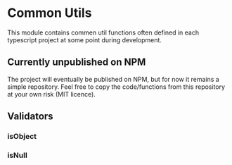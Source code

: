 # Common Utils
This module contains commen util functions often defined in each typescript project at some point during development.

## Currently unpublished on NPM
The project will eventually be published on NPM, but for now it remains a simple repository.
Feel free to copy the code/functions from this repository at your own risk (MIT licence).

## Validators

### isObject
### isNull

